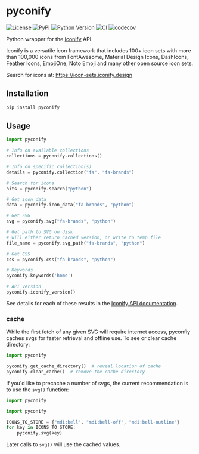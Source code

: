 # pyconify

[![License](https://img.shields.io/pypi/l/pyconify.svg?color=green)](https://github.com/pyapp-kit/pyconify/raw/main/LICENSE)
[![PyPI](https://img.shields.io/pypi/v/pyconify.svg?color=green)](https://pypi.org/project/pyconify)
[![Python Version](https://img.shields.io/pypi/pyversions/pyconify.svg?color=green)](https://python.org)
[![CI](https://github.com/pyapp-kit/pyconify/actions/workflows/ci.yml/badge.svg)](https://github.com/pyapp-kit/pyconify/actions/workflows/ci.yml)
[![codecov](https://codecov.io/gh/pyapp-kit/pyconify/branch/main/graph/badge.svg)](https://codecov.io/gh/pyapp-kit/pyconify)

Python wrapper for the [Iconify](https://github.com/iconify) API.

Iconify is a versatile icon framework that includes 100+ icon sets with more
than 100,000 icons from FontAwesome, Material Design Icons, DashIcons, Feather
Icons, EmojiOne, Noto Emoji and many other open source icon sets.

Search for icons at: https://icon-sets.iconify.design

## Installation

```bash
pip install pyconify
```

## Usage

```python
import pyconify

# Info on available collections
collections = pyconify.collections()

# Info on specific collection(s)
details = pyconify.collection("fa", "fa-brands")

# Search for icons
hits = pyconify.search("python")

# Get icon data
data = pyconify.icon_data("fa-brands", "python")

# Get SVG
svg = pyconify.svg("fa-brands", "python")

# Get path to SVG on disk
# will either return cached version, or write to temp file
file_name = pyconify.svg_path("fa-brands", "python")

# Get CSS
css = pyconify.css("fa-brands", "python")

# Keywords
pyconify.keywords('home')

# API version
pyconify.iconify_version()
```

See details for each of these results in the [Iconify API documentation](https://iconify.design/docs/api/queries.html).

### cache

While the first fetch of any given SVG will require internet access,
pyconfiy caches svgs for faster retrieval and offline use.  To
see or clear cache directory:

```python
import pyconify

pyconify.get_cache_directory()  # reveal location of cache
pyconify.clear_cache()  # remove the cache directory
```

If you'd like to precache a number of svgs, the current recommendation
is to use the `svg()` function:

```python
import pyconify

import pyconify

ICONS_TO_STORE = {"mdi:bell", "mdi:bell-off", "mdi:bell-outline"}
for key in ICONS_TO_STORE:
    pyconify.svg(key)
```

Later calls to `svg()` will use the cached values.
